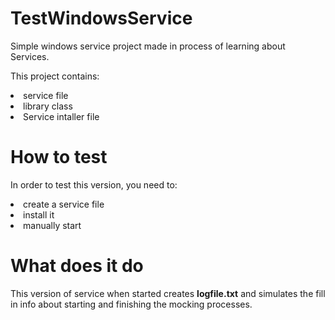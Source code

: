 # TestWindowsService
<p>Simple windows service project made in process of learning about Services.</p>
<p>This project contains:<p> 
  <li>service file</li>
  <li>library class</li>
  <li>Service intaller file</li>
  
# How to test
<p>In order to test this version, you need to:</p>
  <li>create a service file</li>
  <li>install it</li>
  <li> manually start</li>
  
# What does it do
<p>This version of service when started creates <b>logfile.txt</b> and simulates the fill in info about starting and finishing the mocking processes.</p>
